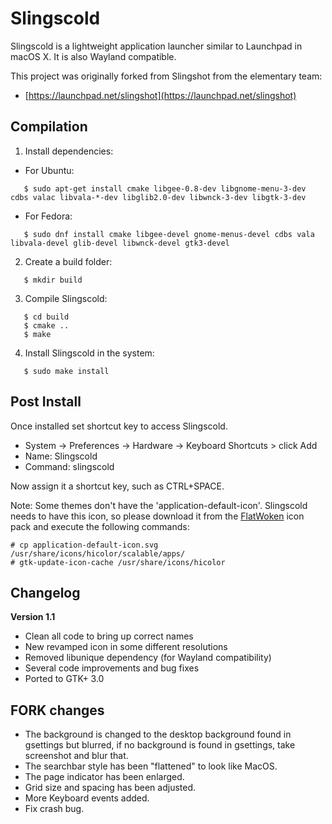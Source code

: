 # Slingscold

Slingscold is a lightweight application launcher similar to Launchpad in macOS X. It is also Wayland compatible.

This project was originally forked from Slingshot from the elementary team:

  * [https://launchpad.net/slingshot](https://launchpad.net/slingshot)

## Compilation

   1. Install dependencies:
   * For Ubuntu:
   ```
      $ sudo apt-get install cmake libgee-0.8-dev libgnome-menu-3-dev cdbs valac libvala-*-dev libglib2.0-dev libwnck-3-dev libgtk-3-dev
   ```
   * For Fedora:
   ```
      $ sudo dnf install cmake libgee-devel gnome-menus-devel cdbs vala libvala-devel glib-devel libwnck-devel gtk3-devel
   ```
   2. Create a build folder:
   ```
      $ mkdir build
   ```
   3. Compile Slingscold:
   ```
      $ cd build
      $ cmake ..
      $ make
   ```
   4. Install Slingscold in the system:
   ```
      $ sudo make install
   ```

## Post Install

Once installed set shortcut key to access Slingscold.

  * System -> Preferences -> Hardware -> Keyboard Shortcuts > click Add
  * Name: Slingscold
  * Command: slingscold

Now assign it a shortcut key, such as CTRL+SPACE.

Note: Some themes don't have the 'application-default-icon'. Slingscold needs to have this icon, so please download it from the [FlatWoken](https://github.com/alecive/FlatWoken) icon pack and execute the following commands:
```
# cp application-default-icon.svg /usr/share/icons/hicolor/scalable/apps/
# gtk-update-icon-cache /usr/share/icons/hicolor
```

## Changelog
**Version 1.1**
* Clean all code to bring up correct names
* New revamped icon in some different resolutions 
* Removed libunique dependency (for Wayland compatibility)
* Several code improvements and bug fixes
* Ported to GTK+ 3.0

## FORK changes
* The background is changed to the desktop background found in gsettings but blurred, if no background is found in gsettings, take screenshot and blur that.
* The searchbar style has been "flattened" to look like MacOS. 
* The page indicator has been enlarged. 
* Grid size and spacing has been adjusted. 
* More Keyboard events added. 
* Fix crash bug.
